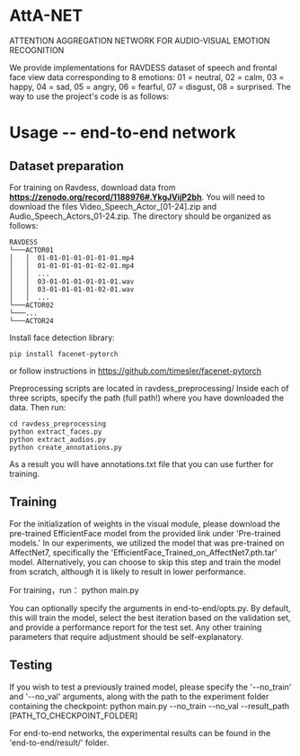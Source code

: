 # AttA-NET
ATTENTION AGGREGATION NETWORK FOR AUDIO-VISUAL EMOTION RECOGNITION

We provide implementations for RAVDESS dataset of speech and frontal face view data corresponding to 8 emotions: 01 = neutral, 02 = calm, 03 = happy, 04 = sad, 05 = angry, 06 = fearful, 07 = disgust, 08 = surprised. The way to use the project's code is as follows:

# Usage -- end-to-end network
## Dataset preparation
For training on Ravdess, download data from **https://zenodo.org/record/1188976#.YkgJVijP2bh**. You will need to download the files Video_Speech_Actor_[01-24].zip and Audio_Speech_Actors_01-24.zip. The directory should be organized as follows:

    RAVDESS
    └───ACTOR01
    │   │  01-01-01-01-01-01-01.mp4
    │   │  01-01-01-01-01-02-01.mp4
    │   │  ...
    │   │  03-01-01-01-01-01-01.wav
    │   │  03-01-01-01-01-02-01.wav
    │   │  ...
    └───ACTOR02
    └───...
    └───ACTOR24

Install face detection library:

    pip install facenet-pytorch

or follow instructions in https://github.com/timesler/facenet-pytorch

Preprocessing scripts are located in ravdess_preprocessing/ Inside each of three scripts, specify the path (full path!) where you have downloaded the data. Then run:
    
    cd ravdess_preprocessing
    python extract_faces.py
    python extract_audios.py
    python create_annotations.py

As a result you will have annotations.txt file that you can use further for training.

## Training
For the initialization of weights in the visual module, please download the pre-trained EfficientFace model from the provided link under 'Pre-trained models.' In our experiments, we utilized the model that was pre-trained on AffectNet7, specifically the 'EfficientFace_Trained_on_AffectNet7.pth.tar' model. Alternatively, you can choose to skip this step and train the model from scratch, although it is likely to result in lower performance.

For training，run：
        python main.py

You can optionally specify the arguments in end-to-end/opts.py. By default, this will train the model, select the best iteration based on the validation set, and provide a performance report for the test set. Any other training parameters that require adjustment should be self-explanatory.

## Testing
If you wish to test a previously trained model, please specify the '--no_train' and '--no_val' arguments, along with the path to the experiment folder containing the checkpoint:
        python main.py  --no_train --no_val --result_path [PATH_TO_CHECKPOINT_FOLDER]


For end-to-end networks, the experimental results can be found in the 'end-to-end/result/' folder.

